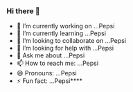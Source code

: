 ### Hi there 👋
- 🔭 I’m currently working on ...Pepsi
- 🌱 I’m currently learning ...Pepsi
- 👯 I’m looking to collaborate on ...Pepsi
- 🤔 I’m looking for help with ...Pepsi
- 💬 Ask me about ...Pepsi
- 📫 How to reach me: ...Pepsi
- 😄 Pronouns: ...Pepsi
- ⚡ Fun fact: ...Pepsi****
<!--
**aledsan/aledsan** is a ✨ _special_ ✨ repository because its `README.md` (this file) appears on your GitHub profile.

Here are some ideas to get you started:

- 🔭 I’m currently working on ...Pepsi
- 🌱 I’m currently learning ...Pepsi
- 👯 I’m looking to collaborate on ...Pepsi
- 🤔 I’m looking for help with ...Pepsi
- 💬 Ask me about ...Pepsi
- 📫 How to reach me: ...Pepsi
- 😄 Pronouns: ...Pepsi
- ⚡ Fun fact: ...Pepsi
-->
